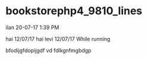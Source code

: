 # bookstorephp4_9810_lines

ilan 20-07-17 1:39 PM

hai 12/07/17
hai levi 12/07/17
While running

bfodijgfdopijgdf
vd
fdlkgnfmgbdgp
